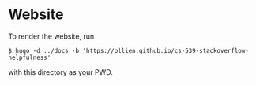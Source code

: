 # Website

To render the website, run

```
$ hugo -d ../docs -b 'https://ollien.github.io/cs-539-stackoverflow-helpfulness'
```

with this directory as your PWD.
